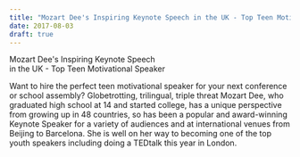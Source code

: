 ```yaml
---
title: "Mozart Dee's Inspiring Keynote Speech in the UK - Top Teen Motivational Speaker"
date: 2017-08-03
draft: true
---
```


Mozart Dee's Inspiring Keynote Speech  
in the UK - Top Teen Motivational Speaker  
  
  
  

<!--more--> Want to hire the perfect teen motivational speaker for your next conference or school assembly? Globetrotting, trilingual, triple threat Mozart Dee, who graduated high school at 14 and started college, has a unique perspective from growing up in 48 countries, so has been a popular and award-winning Keynote Speaker for a variety of audiences and at international venues from Beijing to Barcelona. She is well on her way to becoming one of the top youth speakers including doing a TEDtalk this year in London.
